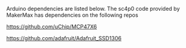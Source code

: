 Arduino dependencies are listed below. The sc4p0 code provided by MakerMax has dependencies on the following repos

https://github.com/uChip/MCP47X6 

https://github.com/adafruit/Adafruit_SSD1306
